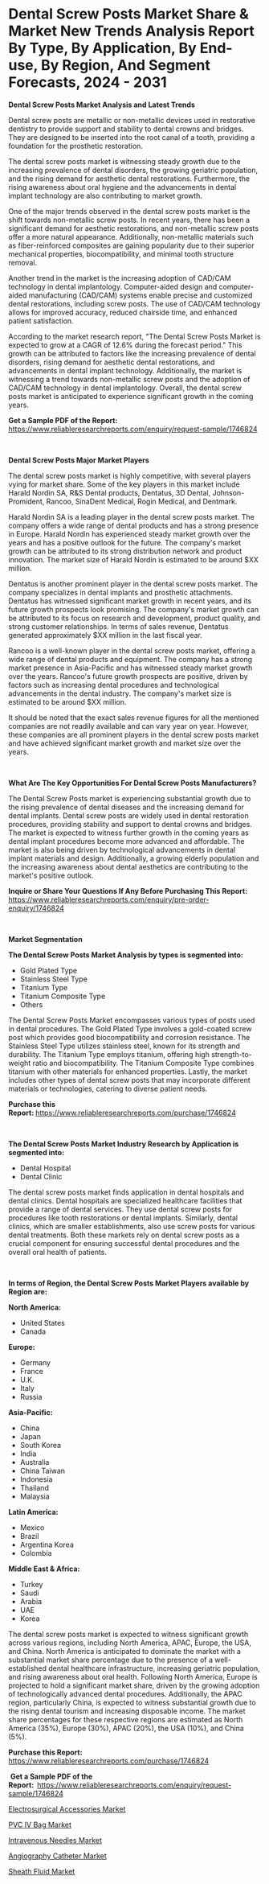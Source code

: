 <p><h1>Dental Screw Posts Market Share & Market New Trends Analysis Report By Type, By Application, By End-use, By Region, And Segment Forecasts, 2024 - 2031</h1></p><p><strong>Dental Screw Posts Market Analysis and Latest Trends</strong></p>
<p><p>Dental screw posts are metallic or non-metallic devices used in restorative dentistry to provide support and stability to dental crowns and bridges. They are designed to be inserted into the root canal of a tooth, providing a foundation for the prosthetic restoration.</p><p>The dental screw posts market is witnessing steady growth due to the increasing prevalence of dental disorders, the growing geriatric population, and the rising demand for aesthetic dental restorations. Furthermore, the rising awareness about oral hygiene and the advancements in dental implant technology are also contributing to market growth.</p><p>One of the major trends observed in the dental screw posts market is the shift towards non-metallic screw posts. In recent years, there has been a significant demand for aesthetic restorations, and non-metallic screw posts offer a more natural appearance. Additionally, non-metallic materials such as fiber-reinforced composites are gaining popularity due to their superior mechanical properties, biocompatibility, and minimal tooth structure removal.</p><p>Another trend in the market is the increasing adoption of CAD/CAM technology in dental implantology. Computer-aided design and computer-aided manufacturing (CAD/CAM) systems enable precise and customized dental restorations, including screw posts. The use of CAD/CAM technology allows for improved accuracy, reduced chairside time, and enhanced patient satisfaction.</p><p>According to the market research report, "The Dental Screw Posts Market is expected to grow at a CAGR of 12.6% during the forecast period." This growth can be attributed to factors like the increasing prevalence of dental disorders, rising demand for aesthetic dental restorations, and advancements in dental implant technology. Additionally, the market is witnessing a trend towards non-metallic screw posts and the adoption of CAD/CAM technology in dental implantology. Overall, the dental screw posts market is anticipated to experience significant growth in the coming years.</p></p>
<p><strong>Get a Sample PDF of the Report:&nbsp;</strong> <a href="https://www.reliableresearchreports.com/enquiry/request-sample/1746824">https://www.reliableresearchreports.com/enquiry/request-sample/1746824</a></p>
<p>&nbsp;</p>
<p><strong>Dental Screw Posts Major Market Players</strong></p>
<p><p>The dental screw posts market is highly competitive, with several players vying for market share. Some of the key players in this market include Harald Nordin SA, R&S Dental products, Dentatus, 3D Dental, Johnson-Promident, Rancoo, SinaDent Medical, Rogin Medical, and Dentmark.</p><p>Harald Nordin SA is a leading player in the dental screw posts market. The company offers a wide range of dental products and has a strong presence in Europe. Harald Nordin has experienced steady market growth over the years and has a positive outlook for the future. The company's market growth can be attributed to its strong distribution network and product innovation. The market size of Harald Nordin is estimated to be around $XX million.</p><p>Dentatus is another prominent player in the dental screw posts market. The company specializes in dental implants and prosthetic attachments. Dentatus has witnessed significant market growth in recent years, and its future growth prospects look promising. The company's market growth can be attributed to its focus on research and development, product quality, and strong customer relationships. In terms of sales revenue, Dentatus generated approximately $XX million in the last fiscal year.</p><p>Rancoo is a well-known player in the dental screw posts market, offering a wide range of dental products and equipment. The company has a strong market presence in Asia-Pacific and has witnessed steady market growth over the years. Rancoo's future growth prospects are positive, driven by factors such as increasing dental procedures and technological advancements in the dental industry. The company's market size is estimated to be around $XX million.</p><p>It should be noted that the exact sales revenue figures for all the mentioned companies are not readily available and can vary year on year. However, these companies are all prominent players in the dental screw posts market and have achieved significant market growth and market size over the years.</p></p>
<p>&nbsp;</p>
<p><strong>What Are The Key Opportunities For Dental Screw Posts Manufacturers?</strong></p>
<p><p>The Dental Screw Posts market is experiencing substantial growth due to the rising prevalence of dental diseases and the increasing demand for dental implants. Dental screw posts are widely used in dental restoration procedures, providing stability and support to dental crowns and bridges. The market is expected to witness further growth in the coming years as dental implant procedures become more advanced and affordable. The market is also being driven by technological advancements in dental implant materials and design. Additionally, a growing elderly population and the increasing awareness about dental aesthetics are contributing to the market's positive outlook.</p></p>
<p><strong>Inquire or Share Your Questions If Any Before Purchasing This Report:</strong> <a href="https://www.reliableresearchreports.com/enquiry/pre-order-enquiry/1746824">https://www.reliableresearchreports.com/enquiry/pre-order-enquiry/1746824</a></p>
<p>&nbsp;</p>
<p><strong>Market Segmentation</strong></p>
<p><strong>The Dental Screw Posts Market Analysis by types is segmented into:</strong></p>
<p><ul><li>Gold Plated Type</li><li>Stainless Steel Type</li><li>Titanium Type</li><li>Titanium Composite Type</li><li>Others</li></ul></p>
<p><p>The Dental Screw Posts Market encompasses various types of posts used in dental procedures. The Gold Plated Type involves a gold-coated screw post which provides good biocompatibility and corrosion resistance. The Stainless Steel Type utilizes stainless steel, known for its strength and durability. The Titanium Type employs titanium, offering high strength-to-weight ratio and biocompatibility. The Titanium Composite Type combines titanium with other materials for enhanced properties. Lastly, the market includes other types of dental screw posts that may incorporate different materials or technologies, catering to diverse patient needs.</p></p>
<p><strong>Purchase this Report:&nbsp;</strong><a href="https://www.reliableresearchreports.com/purchase/1746824">https://www.reliableresearchreports.com/purchase/1746824</a></p>
<p>&nbsp;</p>
<p><strong>The Dental Screw Posts Market Industry Research by Application is segmented into:</strong></p>
<p><ul><li>Dental Hospital</li><li>Dental Clinic</li></ul></p>
<p><p>The dental screw posts market finds application in dental hospitals and dental clinics. Dental hospitals are specialized healthcare facilities that provide a range of dental services. They use dental screw posts for procedures like tooth restorations or dental implants. Similarly, dental clinics, which are smaller establishments, also use screw posts for various dental treatments. Both these markets rely on dental screw posts as a crucial component for ensuring successful dental procedures and the overall oral health of patients.</p></p>
<p>&nbsp;</p>
<p><strong>In terms of Region, the Dental Screw Posts Market Players available by Region are:</strong></p>
<p>
    <p> <strong> North America: </strong>
        <ul>
            <li>United States</li>
            <li>Canada</li>
        </ul>
        </p> 
    <p> <strong> Europe: </strong>
        <ul>
            <li>Germany</li>
            <li>France</li>
            <li>U.K.</li>
            <li>Italy</li>
            <li>Russia</li>
        </ul>
        </p> 
    <p> <strong> Asia-Pacific: </strong>
        <ul>
            <li>China</li>
            <li>Japan</li>
            <li>South Korea</li>
            <li>India</li>
            <li>Australia</li>
            <li>China Taiwan</li>
            <li>Indonesia</li>
            <li>Thailand</li>
            <li>Malaysia</li>
        </ul>
        </p> 
    <p> <strong> Latin America: </strong>
        <ul>
            <li>Mexico</li>
            <li>Brazil</li>
            <li>Argentina Korea</li>
            <li>Colombia</li>
        </ul>
        </p> 
    <p> <strong> Middle East & Africa: </strong>
        <ul>
            <li>Turkey</li>
            <li>Saudi</li>
            <li>Arabia</li>
            <li>UAE</li>
            <li>Korea</li>
        </ul>
    </p>
    </p>
<p><p>The dental screw posts market is expected to witness significant growth across various regions, including North America, APAC, Europe, the USA, and China. North America is anticipated to dominate the market with a substantial market share percentage due to the presence of a well-established dental healthcare infrastructure, increasing geriatric population, and rising awareness about oral health. Following North America, Europe is projected to hold a significant market share, driven by the growing adoption of technologically advanced dental procedures. Additionally, the APAC region, particularly China, is expected to witness substantial growth due to the rising dental tourism and increasing disposable income. The market share percentages for these respective regions are estimated as North America (35%), Europe (30%), APAC (20%), the USA (10%), and China (5%).</p></p>
<p><strong>Purchase this Report: </strong><a href="https://www.reliableresearchreports.com/purchase/1746824">https://www.reliableresearchreports.com/purchase/1746824</a></p>
<p>&nbsp;<strong>Get a Sample PDF of the Report:&nbsp;&nbsp;</strong><a href="https://www.reliableresearchreports.com/enquiry/request-sample/1746824">https://www.reliableresearchreports.com/enquiry/request-sample/1746824</a></p>
<p><strong></strong></p>
<p><p><a href="https://github.com/yoshih12/Market-Research-Report-List-1/blob/main/electrosurgical-accessories-market.md">Electrosurgical Accessories Market</a></p><p><a href="https://github.com/mharielmesa/Market-Research-Report-List-1/blob/main/pvc-iv-bag-market.md">PVC IV Bag Market</a></p><p><a href="https://github.com/irfadac/Market-Research-Report-List-1/blob/main/intravenous-needles-market.md">Intravenous Needles Market</a></p><p><a href="https://github.com/guneycigdem35/Market-Research-Report-List-1/blob/main/angiography-catheter-market.md">Angiography Catheter Market</a></p><p><a href="https://github.com/juniordelafrance/Market-Research-Report-List-1/blob/main/sheath-fluid-market.md">Sheath Fluid Market</a></p></p>